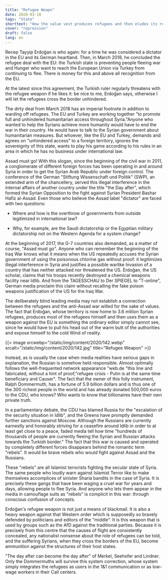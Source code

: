 ```yaml
---
title: "Refugee Weapn"
date: 2020-03-18
tags: "State"
shorttext: "How the value vest produces refugees and then eludes its responsibility. This is called being German!"
cover: "repression"
draft: false
lang: en
---
```


Recep Tayyip Erdoğan is who again: for a time he was considered a dictator in the EU and its German heartland. Then, in March 2018, he concluded the refugee deal with the EU: the Turkish state is preventing people fleeing war and Hunger who want to reach the European Union via Turkey from continuing to flee. There is money for this and above all recognition from the EU.

At the latest since this agreement, the Turkish ruler regularly threatens with the refugee weapon if he likes it: be nice to me, Erdoğan says, otherwise I will let the refugees cross the border unhindered.

The dirty deal from March 2018 has an imperial footnote in addition to warding off refugees. The EU and Turkey are working together "to promote full and unhindered humanitarian access throughout Syria."Anyone who wanted to help the Syrians achieve more humanity would have to end the war in their country. He would have to talk to the Syrian government about humanitarian measures. But whoever, like the EU and Turkey, demands and agrees on "unhindered access" to a foreign territory, ignores the sovereignty of this state, wants to play his game according to his rules in an area in which he has no business under international law.

Assad must go! With this slogan, since the beginning of the civil war in 2011, a conglomerate of different foreign forces has been operating in and around Syria in order to get the Syrian Arab Republic under foreign control. The conference of the German "Stiftung Wissenschaft und Politik" (SWP), an extended arm of the chancellery, served this illegal interference in the internal affairs of another country under the title "the Day after", which formed the Syrian Opposition to the fight against Syrian President Bashar Hafiz al-Assad. Even those who believe the Assad label "dictator" are faced with two questions:

  - Where and how is the overthrow of governments from outside legitimized in international law?

  - Why, for example, are the Saudi dictatorship or the Egyptian military dictatorship not on the Western Agenda for a system change?

At the beginning of 2017, the G-7 countries also demanded, as a matter of course, "Assad must go". Anyone who can remember the beginning of the Iraq War knows what it means when the US repeatedly accuses the Syrian government of using the poisonous chlorine gas without proof: it legitimizes illegal interference in Syria and justifies a possible warlike Invasion of a country that has neither attacked nor threatened the US. Erdoğan, the US scholar, claims that his troops recently destroyed a chemical weapons facility near Idlib. And from the TAGESSCHAU to Der SPIEGEL to "T-online", German media proclaim this claim without recalling the fake poison weapons justification of the US for the Iraq War.

The deliberately blind leading media may not establish a connection between the refugees and the anti-Assad war willed for the sake of values. The fact that Erdoğan, whose territory is now home to 3.6 million Syrian refugees, produces most of the refugees himself and then uses them as a weapon against the EU is something the ordinary editor simply cannot see, since he would have to pull his head out of the warm butt of the authorities and expose himself to the cold Wind of reality.

{{< image srcwebp="/static/img/content/2020/142.webp" srcalt="/static/img/content/2020/142.jpg" title="Refugee Weapon" >}}

Instead, as is usually the case when media realities have serious gaps in explanation, the Russian is somehow held responsible. Almost optimally follows the well-frequented network appearance "web.de "this line and fabricated, without a hint of proof,"refugee crisis - Putin is at the same time beneficiary and Causer". The fact that the owner of this folly instrument, Ralph Dommermuth, has a fortune of 5.9 billion dollars and is thus one of the 300 richest people in the world and has already donated 500,000 euros to the CDU, who knows? Who wants to know that billionaires have their own private truth.

In a parliamentary debate, the CDU has blamed Russia for the "escalation of the security situation in Idlib", and the Greens have promptly demanded further sanctions against Moscow. Although the Russians are currently earnestly and honorably striving for a ceasefire around Idlib in order to at least get close to a peace, faded media tell how time "hundreds of thousands of people are currently fleeing the Syrian and Russian attacks towards the Turkish border." The fact that this war is caused and operated by completely different forces disappears behind the romantic term "rebels". It would be brave rebels who would fight against Assad and the Russians.

These "rebels" are all Islamist terrorists fighting the secular state of Syria. The same people who loudly warn against Islamist Terror like to make themselves accomplices of sinister Sharia bandits in the case of Syria. It is precisely these gangs that have been waging a cruel war for years and days, allowing people to flee Syria. And anyone who lets them appear in the media in camouflage suits as "rebels" is complicit in this war: through conscious confusion of concepts.

Erdoğan's refugee weapon is not just a means of blackmail. It is also a heavy weapon against that Western order which is supposedly so bravely defended by politicians and editors of the "middle". It is this weapon that is used by groups such as the AfD against the traditional parties. Because it is precisely from this centre that the causes of flight are consistently concealed, any nationalist nonsense about the role of refugees can be told, and the suffering Syrians, when they cross the borders of the EU, become ammunition against the structures of their host states.

"The day after can become the day after" of Merkel, Seehofer and Lindner. Only the Dommermuths will survive this system correction, whose system simply integrates the refugees as users in the 1&1 communication or as low-wage workers in their Call centers.
